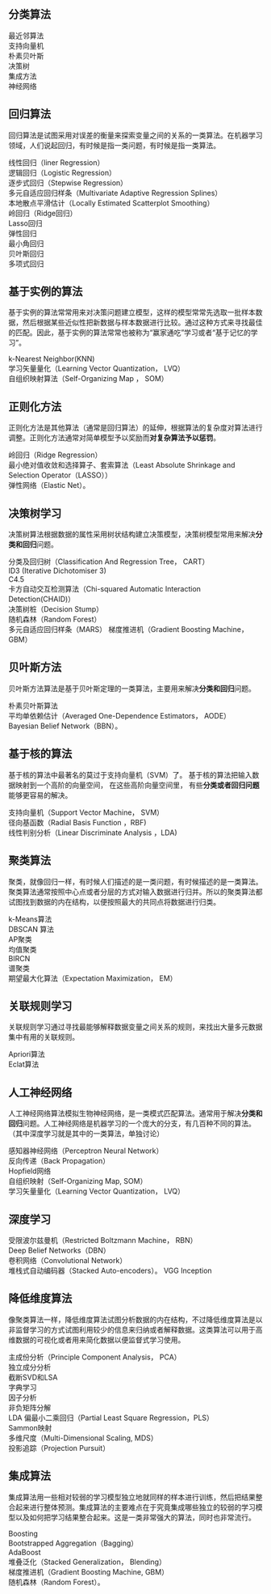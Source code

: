 ## 分类算法
最近邻算法  
支持向量机  
朴素贝叶斯   
决策树  
集成方法  
神经网络  

## 回归算法
回归算法是试图采用对误差的衡量来探索变量之间的关系的一类算法。在机器学习领域，人们说起回归，有时候是指一类问题，有时候是指一类算法。    

线性回归（liner Regression）  
逻辑回归（Logistic Regression）  
逐步式回归（Stepwise Regression）  
多元自适应回归样条（Multivariate Adaptive Regression Splines）  
本地散点平滑估计（Locally Estimated Scatterplot Smoothing）  
岭回归（Ridge回归）  
Lasso回归  
弹性回归  
最小角回归  
贝叶斯回归  
多项式回归  


## 基于实例的算法
基于实例的算法常常用来对决策问题建立模型，这样的模型常常先选取一批样本数据，然后根据某些近似性把新数据与样本数据进行比较。通过这种方式来寻找最佳的匹配。因此，基于实例的算法常常也被称为“赢家通吃”学习或者“基于记忆的学习”。  

k-Nearest Neighbor(KNN)  
学习矢量量化（Learning Vector Quantization， LVQ）  
自组织映射算法（Self-Organizing Map ， SOM）  

## 正则化方法
正则化方法是其他算法（通常是回归算法）的延伸，根据算法的复杂度对算法进行调整。正则化方法通常对简单模型予以奖励而**对复杂算法予以惩罚**。

岭回归（Ridge Regression）  
最小绝对值收敛和选择算子、套索算法（Least Absolute Shrinkage and Selection Operator（LASSO））  
弹性网络（Elastic Net）。


## 决策树学习
决策树算法根据数据的属性采用树状结构建立决策模型，决策树模型常用来解决**分类和回归**问题。  

分类及回归树（Classification And Regression Tree， CART）  
ID3 (Iterative Dichotomiser 3)  
C4.5  
卡方自动交互检测算法（Chi-squared Automatic Interaction Detection(CHAID)）  
决策树桩（Decision Stump）  
随机森林（Random Forest）  
多元自适应回归样条（MARS） 
梯度推进机（Gradient Boosting Machine， GBM）  

## 贝叶斯方法
贝叶斯方法算法是基于贝叶斯定理的一类算法，主要用来解决**分类和回归**问题。  

朴素贝叶斯算法  
平均单依赖估计（Averaged One-Dependence Estimators， AODE）  
Bayesian Belief Network（BBN）。

## 基于核的算法
基于核的算法中最著名的莫过于支持向量机（SVM）了。 基于核的算法把输入数据映射到一个高阶的向量空间， 在这些高阶向量空间里， 有些**分类或者回归问题**能够更容易的解决。

支持向量机（Support Vector Machine， SVM）  
径向基函数（Radial Basis Function ，RBF)  
线性判别分析（Linear Discriminate Analysis ，LDA)

## 聚类算法
聚类，就像回归一样，有时候人们描述的是一类问题，有时候描述的是一类算法。聚类算法通常按照中心点或者分层的方式对输入数据进行归并。所以的聚类算法都试图找到数据的内在结构，以便按照最大的共同点将数据进行归类。  

k-Means算法  
DBSCAN 算法  
AP聚类  
均值聚类  
BIRCN  
谱聚类  
期望最大化算法（Expectation Maximization， EM）  

## 关联规则学习
关联规则学习通过寻找最能够解释数据变量之间关系的规则，来找出大量多元数据集中有用的关联规则。  

Apriori算法  
Eclat算法  

## 人工神经网络
人工神经网络算法模拟生物神经网络，是一类模式匹配算法。通常用于解决**分类和回归**问题。人工神经网络是机器学习的一个庞大的分支，有几百种不同的算法。（其中深度学习就是其中的一类算法，单独讨论）

感知器神经网络（Perceptron Neural Network）  
反向传递（Back Propagation）  
Hopfield网络  
自组织映射（Self-Organizing Map, SOM）  
学习矢量量化（Learning Vector Quantization， LVQ）  

## 深度学习
受限波尔兹曼机（Restricted Boltzmann Machine， RBN）  
Deep Belief Networks（DBN）  
卷积网络（Convolutional Network）  
堆栈式自动编码器（Stacked Auto-encoders）。
VGG
Inception

## 降低维度算法
像聚类算法一样，降低维度算法试图分析数据的内在结构，不过降低维度算法是以非监督学习的方式试图利用较少的信息来归纳或者解释数据。这类算法可以用于高维数据的可视化或者用来简化数据以便监督式学习使用。  

主成份分析（Principle Component Analysis， PCA）  
独立成分分析  
截断SVD和LSA  
字典学习  
因子分析  
非负矩阵分解  
LDA
偏最小二乘回归（Partial Least Square Regression，PLS）  
Sammon映射  
多维尺度（Multi-Dimensional Scaling, MDS）  
投影追踪（Projection Pursuit）  

## 集成算法
集成算法用一些相对较弱的学习模型独立地就同样的样本进行训练，然后把结果整合起来进行整体预测。集成算法的主要难点在于究竟集成哪些独立的较弱的学习模型以及如何把学习结果整合起来。这是一类非常强大的算法，同时也非常流行。  

Boosting  
Bootstrapped Aggregation（Bagging）  
AdaBoost  
堆叠泛化（Stacked Generalization， Blending）  
梯度推进机（Gradient Boosting Machine, GBM）  
随机森林（Random Forest）。
